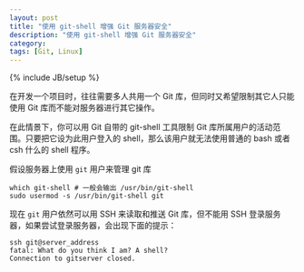 ```yaml
---
layout: post
title: "使用 git-shell 增强 Git 服务器安全"
description: "使用 git-shell 增强 Git 服务器安全"
category: 
tags: [Git, Linux]
---
```

{% include JB/setup %}

在开发一个项目时，往往需要多人共用一个 Git 库，但同时又希望限制其它人只能使用 Git 库而不能对服务器进行其它操作。

在此情景下，你可以用 Git 自带的 git-shell 工具限制 Git 库所属用户的活动范围。只要把它设为此用户登入的 shell，那么该用户就无法使用普通的 bash 或者 csh 什么的 shell 程序。

假设服务器上使用 `git` 用户来管理 git 库

    which git-shell # 一般会输出 /usr/bin/git-shell
    sudo usermod -s /usr/bin/git-shell git

现在 `git` 用户依然可以用 SSH 来读取和推送 Git 库，但不能用 SSH 登录服务器，如果尝试登录服务器，会出现下面的提示：

    ssh git@server_address
    fatal: What do you think I am? A shell?
    Connection to gitserver closed.
